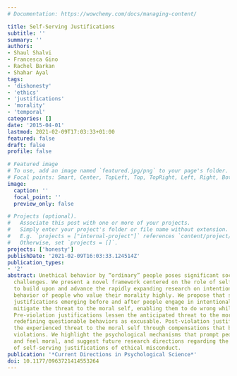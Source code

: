 ```yaml
---
# Documentation: https://wowchemy.com/docs/managing-content/

title: Self-Serving Justifications
subtitle: ''
summary: ''
authors:
- Shaul Shalvi
- Francesca Gino
- Rachel Barkan
- Shahar Ayal
tags:
- 'dishonesty'
- 'ethics'
- 'justifications'
- 'morality'
- 'temporal'
categories: []
date: '2015-04-01'
lastmod: 2021-02-09T17:03:33+01:00
featured: false
draft: false
profile: false

# Featured image
# To use, add an image named `featured.jpg/png` to your page's folder.
# Focal points: Smart, Center, TopLeft, Top, TopRight, Left, Right, BottomLeft, Bottom, BottomRight.
image:
  caption: ''
  focal_point: ''
  preview_only: false

# Projects (optional).
#   Associate this post with one or more of your projects.
#   Simply enter your project's folder or file name without extension.
#   E.g. `projects = ["internal-project"]` references `content/project/deep-learning/index.md`.
#   Otherwise, set `projects = []`.
projects: ['honesty']
publishDate: '2021-02-09T16:03:33.124514Z'
publication_types:
- '2'
abstract: Unethical behavior by “ordinary” people poses significant societal and personal
  challenges. We present a novel framework centered on the role of self-serving justification
  to build upon and advance the rapidly expanding research on intentional unethical
  behavior of people who value their morality highly. We propose that self-serving
  justifications emerging before and after people engage in intentional ethical violations
  mitigate the threat to the moral self, enabling them to do wrong while feeling moral.
  Pre-violation justifications lessen the anticipated threat to the moral self by
  redefining questionable behaviors as excusable. Post-violation justifications alleviate
  the experienced threat to the moral self through compensations that balance or lessen
  violations. We highlight the psychological mechanisms that prompt people to do wrong
  and feel moral, and suggest future research directions regarding the temporal dimension
  of self-serving justifications of ethical misconduct.
publication: '*Current Directions in Psychological Science*'
doi: 10.1177/0963721414553264
---
```

